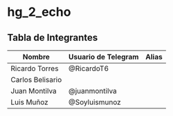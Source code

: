 # hg_2_echo

## Tabla de Integrantes

| Nombre           | Usuario de Telegram  | Alias  |
|------------------|----------------------|----------------------|
| Ricardo Torres   | @RicardoT6           |                      |
| Carlos Belisario |                      |                      |
| Juan Montilva    | @juanmontilva        |                      |
| Luis Muñoz       | @Soyluismunoz        |                      |
